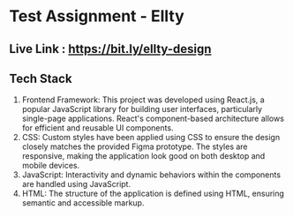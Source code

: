 # Test Assignment - Ellty 

## Live Link : https://bit.ly/ellty-design

## Tech Stack

1. Frontend Framework: This project was developed using React.js, a popular JavaScript library for building user interfaces, particularly single-page applications. React's component-based architecture allows for efficient and reusable UI components.
2. CSS: Custom styles have been applied using CSS to ensure the design closely matches the provided Figma prototype. The styles are responsive, making the application look good on both desktop and mobile devices.
3. JavaScript: Interactivity and dynamic behaviors within the components are handled using JavaScript.
4. HTML: The structure of the application is defined using HTML, ensuring semantic and accessible markup.
